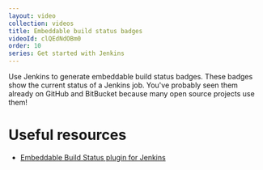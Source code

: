 ```yaml
---
layout: video
collection: videos
title: Embeddable build status badges
videoId: clQEdNdOBm0
order: 10
series: Get started with Jenkins
---
```


Use Jenkins to generate embeddable build status badges. These badges show the current status of a Jenkins job. You've probably seen them already on GitHub and BitBucket because many open source projects use them!

# Useful resources
* <a href="https://wiki.jenkins-ci.org/display/JENKINS/Embeddable+Build+Status+Plugin" target="_blank">Embeddable Build Status plugin for Jenkins</a>
